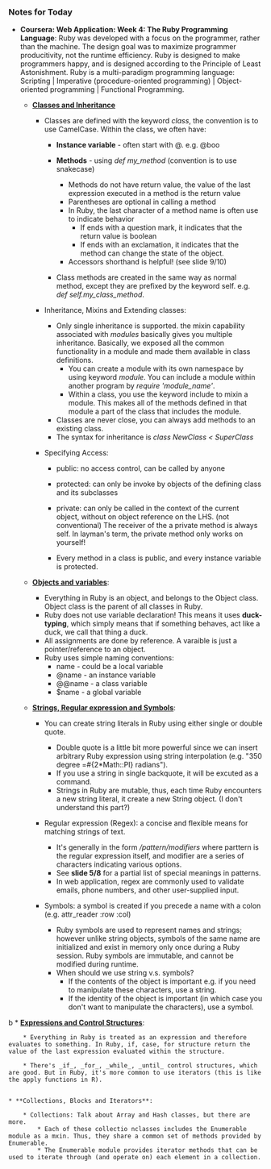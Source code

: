 ### Notes for Today

* **Coursera: Web Application: Week 4: The Ruby Programming Language**: Ruby was developed with a focus on the programmer, rather than the machine. The design goal was to maximize programmer producitivity, not the runtime efficiency. Ruby is designed to make programmers happy, and is designed according to the Principle of Least Astonishment. Ruby is a multi-paradigm programming language: Scripting | Imperative (procedure-oriented programming) | Object-oriented programming | Functional Programming.


	* [**Classes and Inheritance**](https://d396qusza40orc.cloudfront.net/webapplications/lecture_slides/M4-L2-Ruby-ClassesInheritance-Handout.pdf)
		
		* Classes are defined with the keyword _class_, the convention is to use CamelCase. Within the class, we often have:

			* **Instance variable** - often start with @. e.g. @boo
			* **Methods** - using _def my_method_ (convention is to use snakecase)
				* Methods do not have return value, the value of the last expression executed in a method is the return value
				* Parentheses are optional in calling a method
				* In Ruby, the last character of a method name is often use to indicate behavior
					* If ends with a question mark, it indicates that the return value is boolean
					* If ends with an exclamation, it indicates that the method can change the state of the object.
				* Accessors shorthand is helpful! (see slide 9/10)
		
			* Class methods are created in the same way as normal method, except they are prefixed by the keyword self. e.g. _def self.my_class_method_.

		* Inheritance, Mixins and Extending classes:

			* Only single inheritance is supported. the mixin capability associated with _modules_ basically gives you multiple inheritance. Basically, we exposed all the common functionality in a module and made them available in class definitions.
				* You can create a module with its own namespace by using keyword _module_. You can include a module within another program by _require 'module_name'_.
				* Within a class, you use the keyword include to mixin a module. This makes all of the methods defined in that module a part of the class that includes the module.
			* Classes are never close, you can always add methods to an existing class.
			* The syntax for inheritance is _class NewClass < SuperClass_


		* Specifying Access:

			* public: no access control, can be called by anyone
			* protected: can only be invoke by objects of the defining class and its subclasses
			* private: can only be called in the context of the current object, without on object reference on the LHS. (not conventional) The receiver of the a private method is always self. In layman's term, the private method only works on yourself!

			* Every method in a class is public, and every instance variable is protected.


	* [**Objects and variables**](https://d396qusza40orc.cloudfront.net/webapplications/lecture_slides/M4-L3-Ruby-ObjectsVariables-Handout.pdf):

		* Everything in Ruby is an object, and belongs to the Object class. Object class is the parent of all classes in Ruby.
		* Ruby does not use variable declaration! This means it uses **duck-typing**, which simply means that if something behaves, act like a duck, we call that thing a duck.
		* All assignments are done by reference. A varaible is just a pointer/reference to an object.
		* Ruby uses simple naming conventions:
			* name - could be a local variable
			* @name - an instance variable
			* @@name - a class variable
			* $name - a global variable


	* [**Strings, Regular expression and Symbols**](https://d396qusza40orc.cloudfront.net/webapplications/lecture_slides/M4-L4-Ruby-StringsRegexSymbols-Handout.pdf):

		* You can create string literals in Ruby using either single or double quote. 
			* Double quote is a little bit more powerful since we can insert arbitrary Ruby expression using string interpolation (e.g. "350 degree =#{2*Math::PI} radians").
			* If you use a string in single backquote, it will be excuted as a command. 
			* Strings in Ruby are mutable, thus, each time Ruby encounters a new string literal, it create a new String object. (I don't understand this part?)


		* Regular expression (Regex): a concise and flexible means for matching strings of text. 
			* It's generally in the form _/pattern/modifiers_ where parttern is the regular expression itself, and modifier are a series of characters indicating various options. 
			* See **slide 5/8** for a partial list of special meanings in patterns.
			* In web application, regex are commonly used to validate emails, phone numbers, and other user-supplied input.

		* Symbols: a symbol is created if you precede a name with a colon (e.g. attr_reader :row :col)
			* Ruby symbols are used to represent names and strings; however unlike string objects, symbols of the same name are initialized and exist in memory only once during a Ruby session. Ruby symbols are immutable, and cannot be modified during runtime.
			* When should we use string v.s. symbols?
				* If the contents of the object is important e.g. if you need to manipulate these characters, use a string.
				* If the identity of the object is important (in which case you don't want to manipulate the characters), use a symbol.

b
	* [**Expressions and Control Structures**](https://d396qusza40orc.cloudfront.net/webapplications/lecture_slides/M4-L5-Ruby-ExpressionsControl-Handout.pdf):

		* Everything in Ruby is treated as an expression and therefore evaluates to something. In Ruby, if, case, for structure return the value of the last expression evaluated within the structure.

		* There's _if_, _for_, _while_, _until_ control structures, which are good. But in Ruby, it's more common to use iterators (this is like the apply functions in R).


	* **Collections, Blocks and Iterators**:

		* Collections: Talk about Array and Hash classes, but there are more.
			* Each of these collectio nclasses includes the Enumerable module as a mxin. Thus, they share a common set of methods provided by Enumerable.
			* The Enumerable module provides iterator methods that can be used to iterate through (and operate on) each element in a collection.
			
